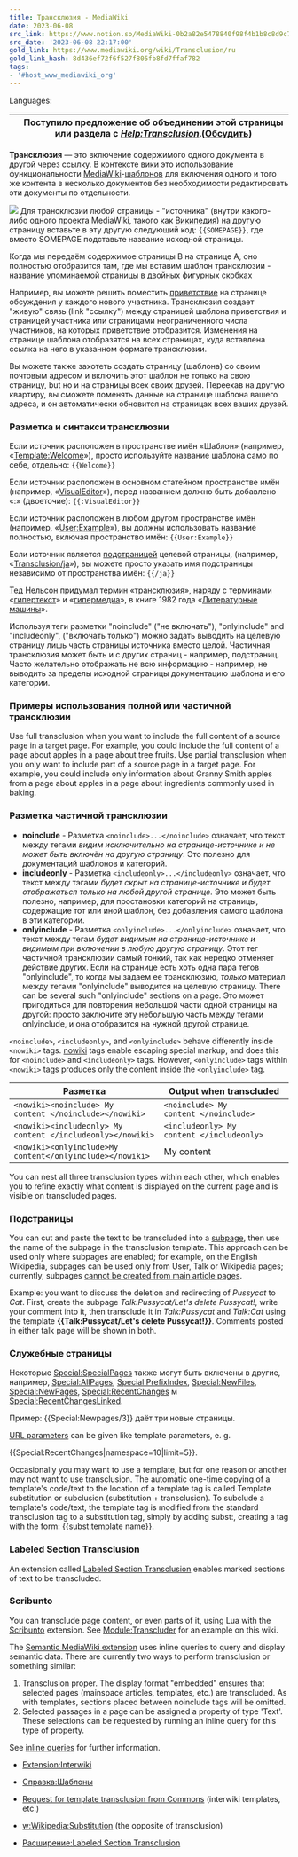 ```yaml
---
title: Трансклюзия - MediaWiki
date: 2023-06-08
src_link: https://www.notion.so/MediaWiki-0b2a82e5478840f98f4b1b8c8d9c7e4d
src_date: '2023-06-08 22:17:00'
gold_link: https://www.mediawiki.org/wiki/Transclusion/ru
gold_link_hash: 8d436ef72f6f527f805fb8fd7ffaf782
tags:
- '#host_www_mediawiki_org'
---
```


Languages:


|  | Поступило предложение об объединении этой страницы или раздела с *[Help:Transclusion](/wiki/Help:Transclusion "Help:Transclusion")*.([Обсудить](/w/index.php?title=Talk:Transclusion/ru&action=edit&redlink=1 "Talk:Transclusion/ru (page does not exist)")) |
| --- | --- |


**Трансклюзия** — это включение содержимого одного документа в другой через ссылку. В контексте вики это использование функциональности [MediaWiki](/wiki/MediaWiki "MediaWiki")-[шаблонов](https://en.wikipedia.org/wiki/Wikipedia:Template_Index "w:Wikipedia:Template Index") для включения одного и того же контента в несколько документов без необходимости редактировать эти документы по отдельности.


[![](//upload.wikimedia.org/wikipedia/commons/f/f1/Transclusion%28wtd-ck%29.png)](/wiki/File:Transclusion(wtd-ck).png)
Для трансклюзии любой страницы - "источника" (внутри какого-либо одного проекта MediaWiki, такого как [Википедия](https://ru.wikipedia.org/wiki/%D0%92%D0%B8%D0%BA%D0%B8%D0%BF%D0%B5%D0%B4%D0%B8%D1%8F "ru:Википедия")) на другую страницу вставьте в эту другую следующий код: `{{SOMEPAGE}}`, где вместо SOMEPAGE подставьте название исходной страницы.


Когда мы передаём содержимое страницы B на странице A, оно полностью отобразится там, где мы вставим шаблон трансклюзии - название упоминаемой страницы в двойных фигурных скобках


Например, вы можете решить поместить [приветствие](https://en.wikipedia.org/wiki/ru:%D0%A8%D0%B0%D0%B1%D0%BB%D0%BE%D0%BD:%D0%9F%D1%80%D0%B8%D0%B2%D0%B5%D1%82%D1%81%D1%82%D0%B2%D0%B8%D0%B5 "w:ru:Шаблон:Приветствие") на странице обсуждения у каждого нового участника. Трансклюзия создает "живую" связь (link "ссылку") между страницей шаблона приветствия и страницей участника или страницами неограниченного числа участников, на которых приветствие отобразится. Изменения на странице шаблона отобразятся на всех страницах, куда вставлена ссылка на него в указанном формате трансклюзии.


Вы можете также захотеть создать страницу (шаблона) со своим почтовым адресом и включить этот шаблон не только на свою страницу, but но и на страницы всех своих друзей. Переехав на другую квартиру, вы сможете поменять данные на странице шаблона вашего адреса, и он автоматически обновится на страницах всех ваших друзей.


### Разметка и синтакси трансклюзии


Если источник расположен в пространстве имён «Шаблон» (например, «[Template:Welcome](/wiki/Template:Welcome "Template:Welcome")»), просто используйте название шаблона само по себе, отдельно:
`{{Welcome}}`


Если источник расположен в основном статейном пространстве имён (например, «[VisualEditor](/wiki/VisualEditor "VisualEditor")»), перед названием должно быть добавлено «:» (двоеточие):
`{{:VisualEditor}}`


Если источник расположен в любом другом пространстве имён (например, «[User:Example](/wiki/User:Example "User:Example")»), вы должны использовать название полностью, включая пространство имён:
`{{User:Example}}`


Если источник является [подстраницей](/wiki/Special:MyLanguage/Help:Subpages "Special:MyLanguage/Help:Subpages") целевой страницы, (например, «[Transclusion/ja](/wiki/Transclusion/ja "Transclusion/ja")»), вы можете просто указать имя подстраницы независимо от пространства имён:
`{{/ja}}`



[Тед Нельсон](https://ru.wikipedia.org/wiki/%D0%9D%D0%B5%D0%BB%D1%8C%D1%81%D0%BE%D0%BD,_%D0%A2%D0%B5%D0%B4 "ru:Нельсон, Тед") придумал термин «[трансклюзия](https://en.wikipedia.org/wiki/ru:%D0%A2%D1%80%D0%B0%D0%BD%D1%81%D0%BA%D0%BB%D1%8E%D0%B7%D0%B8%D1%8F "w:ru:Трансклюзия")», наряду с терминами «[гипертекст](https://en.wikipedia.org/wiki/ru:%D0%93%D0%B8%D0%BF%D0%B5%D1%80%D1%82%D0%B5%D0%BA%D1%81%D1%82 "w:ru:Гипертекст")» и «[гипермедиа](https://en.wikipedia.org/wiki/ru:%D0%93%D0%B8%D0%BF%D0%B5%D1%80%D0%BC%D0%B5%D0%B4%D0%B8%D0%B0 "w:ru:Гипермедиа")», в книге 1982 года «[Литературные машины](https://en.wikipedia.org/wiki/ru:%D0%9B%D0%B8%D1%82%D0%B5%D1%80%D0%B0%D1%82%D1%83%D1%80%D0%BD%D1%8B%D0%B5_%D0%BC%D0%B0%D1%88%D0%B8%D0%BD%D1%8B "w:ru:Литературные машины")».



Используя теги разметки "noinclude" ("не включать"), "onlyinclude" and "includeonly", ("включать только") можно задать выводить на целевую страницу лишь часть страницы источника вместо целой. Частичная трансклюзия может быть и с других страниц - например, подстраниц. Часто желательно отображать не всю информацию - например, не выводить за пределы исходной страницы документацию шаблона и его категории.


### Примеры использования полной или частичной трансклюзии


Use full transclusion when you want to include the full content of a source page in a target page.
For example, you could include the full content of a page about apples in a page about tree fruits.
Use partial transclusion when you only want to include part of a source page in a target page.
For example, you could include only information about Granny Smith apples from a page about apples in a page about ingredients commonly used in baking.


### Разметка частичной трансклюзии


* **noinclude** - Разметка `‎<noinclude>...‎</noinclude>` означает, что текст между тегами *видим исключительно на странице-источнике и не может быть включён на другую страницу*. Это полезно для документаций шаблонов и категорий.
* **includeonly** - Разметка `‎<includeonly>...‎</includeonly>` означает, что текст между тэгами *будет скрыт на странице-источнике и будет отображаться только на любой другой странице*. Это может быть полезно, например, для простановки категорий на страницы, содержащие тот или иной шаблон, без добавления самого шаблона в эти категории.
* **onlyinclude** - Разметка `‎<onlyinclude>...‎</onlyinclude>` означает, что текст между тегам *будет видимым на странице-источнике и видимым при включении в любую другую страницу*. Этот тег частичной трансклюзии самый тонкий, так как нередко отменяет действие других. Если на странице есть хоть одна пара тегов "onlyinclude", то когда мы задаем ее трансклюзию, *только* материал между тегами "onlyinclude" выводится на целевую страницу. There can be several such "onlyinclude" sections on a page. Это может пригодиться для повторения небольшой части одной страницы на другой: просто заключите эту небольшую часть между тегами onlyinclude, и она отобразится на нужной другой странице.


`‎<noinclude>`, `‎<includeonly>`, and `‎<onlyinclude>` behave differently inside `‎<nowiki>` tags. [nowiki](/wiki/Markup_spec/BNF/Noparse-block#Nowiki "Markup spec/BNF/Noparse-block") tags enable escaping special markup, and does this for `‎<noinclude>` and `‎<includeonly>` tags. However, `‎<onlyinclude>` tags within `‎<nowiki>` tags produces only the content inside the `‎<onlyinclude>` tag.


| Разметка | Output when transcluded |
| --- | --- |
| `<nowiki><noinclude> My content </noinclude></nowiki>` | `<noinclude> My content </noinclude>` |
| `<nowiki><includeonly> My content </includeonly></nowiki>` | `<includeonly> My content </includeonly>` |
| `<nowiki><onlyinclude>My content</onlyinclude></nowiki>` | My content |


You can nest all three transclusion types within each other, which enables you to refine exactly what content is displayed on the current page and is visible on transcluded pages.



### Подстраницы


You can cut and paste the text to be transcluded into a [subpage](https://en.wikipedia.org/wiki/Wikipedia:Subpages "w:Wikipedia:Subpages"), then use the name of the subpage in the transclusion template. This approach can be used only where subpages are enabled; for example, on the English Wikipedia, subpages can be used only from User, Talk or Wikipedia pages; currently, subpages [cannot be created from main article pages](https://en.wikipedia.org/wiki/Wikipedia:Subpages#Wikipedia_namespaces_that_do_not_have_sub-pages "w:Wikipedia:Subpages").



Example: you want to discuss the deletion and redirecting of *Pussycat* to *Cat*. First, create the subpage *Talk:Pussycat/Let's delete Pussycat!*, write your comment into it, then transclude it in *Talk:Pussycat* and *Talk:Cat* using the template **{{Talk:Pussycat/Let's delete Pussycat!}}**. Comments posted in either talk page will be shown in both.



### Служебные страницы


Некоторые [Special:SpecialPages](/wiki/Special:SpecialPages "Special:SpecialPages") также могут быть включены в другие, например, [Special:AllPages](/wiki/Special:AllPages "Special:AllPages"), [Special:PrefixIndex](/wiki/Special:PrefixIndex "Special:PrefixIndex"), [Special:NewFiles](/wiki/Special:NewFiles "Special:NewFiles"), [Special:NewPages](/wiki/Special:NewPages "Special:NewPages"), [Special:RecentChanges](/wiki/Special:RecentChanges "Special:RecentChanges") м [Special:RecentChangesLinked](/wiki/Special:RecentChangesLinked "Special:RecentChangesLinked").



Пример: {{Special:Newpages/3}} даёт три новые страницы.



[URL parameters](/wiki/Special:MyLanguage/Manual:Parameters_to_index.php "Special:MyLanguage/Manual:Parameters to index.php") can be given like template parameters, e. g.



 {{Special:RecentChanges|namespace=10|limit=5}}.



Occasionally you may want to use a template, but for one reason or another may not want to use transclusion. The automatic one-time copying of a template's code/text to the location of a template tag is called Template substitution or subclusion (substitution + transclusion). To subclude a template's code/text, the template tag is modified from the standard transclusion tag to a substitution tag, simply by adding subst:, creating a tag with the form: {{subst:template name}}.



### Labeled Section Transclusion


An extension called [Labeled Section Transclusion](/wiki/Special:MyLanguage/Extension:Labeled_Section_Transclusion "Special:MyLanguage/Extension:Labeled Section Transclusion") enables marked sections of text to be transcluded.



### Scribunto


You can transclude page content, or even parts of it, using Lua with the [Scribunto](/wiki/Special:MyLanguage/Extension:Scribunto "Special:MyLanguage/Extension:Scribunto") extension.
See [Module:Transcluder](/wiki/Module:Transcluder "Module:Transcluder") for an example on this wiki.



The [Semantic MediaWiki extension](/wiki/Special:MyLanguage/Extension:Semantic_MediaWiki "Special:MyLanguage/Extension:Semantic MediaWiki") uses inline queries to query and display semantic data. There are currently two ways to perform transclusion or something similar:



1. Transclusion proper. The display format "embedded" ensures that selected pages (mainspace articles, templates, etc.) are transcluded. As with templates, sections placed between noinclude tags will be omitted.
2. Selected passages in a page can be assigned a property of type 'Text'. These selections can be requested by running an inline query for this type of property.


See [inline queries](//www.semantic-mediawiki.org/wiki/Help:Inline_queries "semantic-mw:Help:Inline queries") for further information.



* [Extension:Interwiki](/wiki/Special:MyLanguage/Extension:Interwiki "Special:MyLanguage/Extension:Interwiki")


* [Справка:Шаблоны](/wiki/Special:MyLanguage/Help:Templates "Special:MyLanguage/Help:Templates")


* [Request for template transclusion from Commons](https://bugzilla.wikimedia.org/4547 "mediazilla:4547") (interwiki templates, etc.)
* [w:Wikipedia:Substitution](https://en.wikipedia.org/wiki/Wikipedia:Substitution "w:Wikipedia:Substitution") (the opposite of transclusion)


* [Расширение:Labeled Section Transclusion](/wiki/Special:MyLanguage/Extension:Labeled_Section_Transclusion "Special:MyLanguage/Extension:Labeled Section Transclusion")